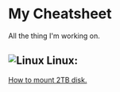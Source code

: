 # My Cheatsheet
All the thing I'm working on.

## ![Linux][linux] Linux:
[How to mount 2TB disk.](https://github.com/nampdn/my-cheat-sheet/blob/master/linux/mount-2tb-disk.md)


[linux]: https://docs.toradex.com/103630-icon-linux-news-blog.png
